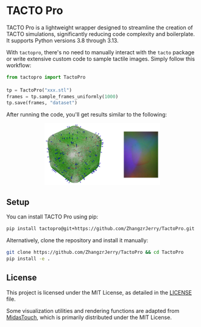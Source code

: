 # TACTO Pro

TACTO Pro is a lightweight wrapper designed to streamline the creation of TACTO simulations, significantly reducing code complexity and boilerplate. It supports Python versions 3.8 through 3.13.

With `tactopro`, there's no need to manually interact with the `tacto` package or write extensive custom code to sample tactile images. Simply follow this workflow:

```py
from tactopro import TactoPro

tp = TactoPro("xxx.stl")
frames = tp.sample_frames_uniformly(1000)
tp.save(frames, "dataset")
```

After running the code, you'll get results similar to the following:

<p align="center"> 
    <img src="./public/image.png" width=60%>
</p>

## Setup

You can install TACTO Pro using pip:

```sh
pip install tactopro@git+https://github.com/ZhangzrJerry/TactoPro.git
```

Alternatively, clone the repository and install it manually:

```sh
git clone https://github.com/ZhangzrJerry/TactoPro && cd TactoPro
pip install -e .
```

## License

This project is licensed under the MIT License, as detailed in the [LICENSE](./LICENSE) file.

Some visualization utilities and rendering functions are adapted from [MidasTouch](https://github.com/facebookresearch/MidasTouch), which is primarily distributed under the MIT License.
